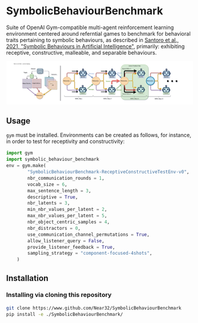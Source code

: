 # SymbolicBehaviourBenchmark

Suite of OpenAI Gym-compatible multi-agent reinforcement learning environment centered around referntial games to benchmark for behavioral traits pertaining to symbolic behaviours, as described in [Santoro et al., 2021, "Symbolic Behaviours in Artificial Intelligence"](https://arxiv.org/abs/2102.03406), primarily: exhibiting receptive, constructive, malleable, and separable behaviours.

![default_env](https://www.github.com/Near32/SymbolicBehaviourBenchmark/raw/main/resources/symbolic-continuous-stimulus-representation-binding-problem-Descriptive%20%2B%20Listener%20Feedback.drawio.png)

## Usage

`gym` must be installed. Environments can be created as follows, for instance, in order to test for receptivity and constructivity:

```python
import gym
import symbolic_behaviour_benchmark
env = gym.make(
        "SymbolicBehaviourBenchmark-ReceptiveConstructiveTestEnv-v0", 
        nbr_communication_rounds = 1,
        vocab_size = 6,
        max_sentence_length = 3,
        descriptive = True,
        nbr_latents = 3,
        min_nbr_values_per_latent = 2,
        max_nbr_values_per_latent = 5,
        nbr_object_centric_samples = 4,
        nbr_distractors = 0,
        use_communication_channel_permutations = True,
        allow_listener_query = False,
        provide_listener_feedback = True,
        sampling_strategy = "component-focused-4shots",
    )
```

## Installation

### Installing via cloning this repository

```bash
git clone https://www.github.com/Near32/SymbolicBehaviourBenchmark
pip install -e ./SymbolicBehaviourBenchmark/
```
